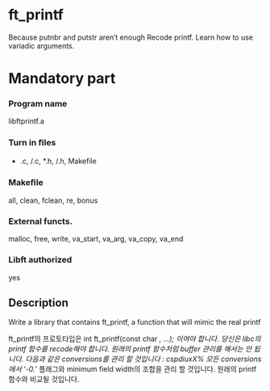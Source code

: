 # ft_printf
Because putnbr and putstr aren’t enough
Recode printf. Learn how to use variadic arguments.

# Mandatory part
### Program name

libftprintf.a

### Turn in ﬁles

* .c, /.c, *.h, /.h, Makefile

### Makeﬁle

all, clean, fclean, re, bonus

### External functs.

malloc, free, write, va_start, va_arg, va_copy, va_end

### Libft authorized

yes

## Description
Write a library that contains ft_printf, a function that will mimic the real printf

ft_printf의 프로토타입은 int ft_printf(const char *, …); 이여야 합니다.
당신은 libc의 printf 함수를 recode해야 합니다.
원래의 printf 함수처럼 buffer 관리를 해서는 안 됩니다.
다음과 같은 conversions를 관리 할 것입니다 : cspdiuxX%
모든 conversions에서 ‘-0.*’ 플래그와 minimum field width의 조합을 관리 할 것입니다.
원래의 printf 함수와 비교될 것입니다.


